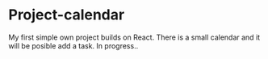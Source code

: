 # Project-calendar

My first simple own project builds on React. There is a small calendar and it will be posible add a task. In progress..  
